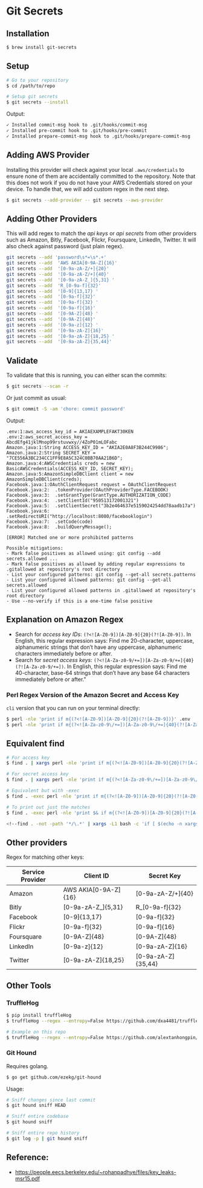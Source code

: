 # Git Secrets

## Installation

```bash
$ brew install git-secrets
```

## Setup

```bash
# Go to your repository
$ cd /path/to/repo

# Setup git secrets
$ git secrets --install
```

Output:

```bash
✓ Installed commit-msg hook to .git/hooks/commit-msg
✓ Installed pre-commit hook to .git/hooks/pre-commit
✓ Installed prepare-commit-msg hook to .git/hooks/prepare-commit-msg
```

## Adding AWS Provider

Installing this provider will check against your local `.aws/credentials` to ensure none of them are accidentally committed to the repository. Note that this does not work if you do not have your AWS Credentials stored on your device. To handle that, we will add custom regex in the next step.

```bash
$ git secrets --add-provider -- git secrets --aws-provider
```

## Adding Other Providers

This will add regex to match the *api keys* or *api secrets* from other providers such as Amazon, Bitly, Facebook, Flickr, Foursquare, LinkedIn, Twitter. It will also check against password (just plain regex).

```bash
git secrets --add 'password\s*=\s*.+'
git secrets --add  'AWS AKIA[0-9A-Z]{16}'
git secrets --add  '[0-9a-zA-Z/+]{20}'
git secrets --add  '[0-9a-zA-Z/+]{40}'
git secrets --add  '[0-9a-zA-Z_]{5,31} '
git secrets --add  'R_[0-9a-f]{32}'
git secrets --add  '[0-9]{13,17} '
git secrets --add  '[0-9a-f]{32}'
git secrets --add  '[0-9a-f]{32} '
git secrets --add  '[0-9a-f]{16}'
git secrets --add  '[0-9A-Z]{48} '
git secrets --add  '[0-9A-Z]{48}'
git secrets --add  '[0-9a-z]{12} '
git secrets --add  '[0-9a-zA-Z]{16}'
git secrets --add  '[0-9a-zA-Z]{18,25} '
git secrets --add  '[0-9a-zA-Z]{35,44}'
```

## Validate

To validate that this is running, you can either scan the commits:


```bash
$ git secrets --scan -r
```

Or just commit as usual:

```bash
$ git commit -S -am 'chore: commit password'
```

Output:

```
.env:1:aws_access_key_id = AKIAEXAMPLEFAKT30KEN
.env:2:aws_secret_access_key = AbcdEfg41jklMnop99rstuvwxy//4ZoP01mLOFabc
Amazon.java:1:String ACCESS_KEY_ID = "AKIA2E0A8F3B244C9986";
Amazon.java:2:String SECRET_KEY = "7CE556A3BC234CC1FF9E8A5C324C0BB70AA21B6D";
Amazon.java:4:AWSCredentials creds = new BasicAWSCredentials(ACCESS_KEY_ID, SECRET_KEY);
Amazon.java:5:AmazonSimpleDBClient client = new AmazonSimpleDBClient(creds);
Facebook.java:1:OAuthClientRequest request = OAuthClientRequest
Facebook.java:2:  .tokenProvider(OAuthProviderType.FACEBOOK)
Facebook.java:3:  .setGrantType(GrantType.AUTHORIZATION_CODE)
Facebook.java:4:  .setClientId("950513172001321")
Facebook.java:5:  .setClientSecret("3b2e464637e5159024254dd78aadb17a")
Facebook.java:6:  .setRedirectURI("http://localhost:8080/facebooklogin")
Facebook.java:7:  .setCode(code)
Facebook.java:8:  .buildQueryMessage();

[ERROR] Matched one or more prohibited patterns

Possible mitigations:
- Mark false positives as allowed using: git config --add secrets.allowed ...
- Mark false positives as allowed by adding regular expressions to .gitallowed at repository's root directory
- List your configured patterns: git config --get-all secrets.patterns
- List your configured allowed patterns: git config --get-all secrets.allowed
- List your configured allowed patterns in .gitallowed at repository's root directory
- Use --no-verify if this is a one-time false positive
```

## Explanation on Amazon Regex

- Search for *access key IDs*: `(?<![A-Z0-9])[A-Z0-9]{20}(?![A-Z0-9])`. In English, this regular expression says: Find me 20-character, uppercase, alphanumeric strings that don’t have any uppercase, alphanumeric characters immediately before or after.
- Search for *secret access keys*: `(?<![A-Za-z0-9/+=])[A-Za-z0-9/+=]{40}(?![A-Za-z0-9/+=])`. In English, this regular expression says: Find me 40-character, base-64 strings that don’t have any base 64 characters immediately before or after."

### Perl Regex Version of the Amazon Secret and Access Key

`cli` version that you can run on your terminal directly:

```bash
$ perl -nle 'print if m{(?<![A-Z0-9])[A-Z0-9]{20}(?![A-Z0-9])}' .env
$ perl -nle 'print if m{(?<![A-Za-z0-9\/+=])[A-Za-z0-9\/+=]{40}(?![A-Za-z0-9\/+=])}' .env
```

## Equivalent find
```bash
# For access key
$ find . | xargs perl -nle 'print if m{(?<![A-Z0-9])[A-Z0-9]{20}(?![A-Z0-9])}'

# For secret access key
$ find . | xargs perl -nle 'print if m{(?<![A-Za-z0-9\/+=])[A-Za-z0-9\/+=]{40}(?![A-Za-z0-9\/+=])}'

# Equivalent but with -exec
$ find . -exec perl -nle 'print if m{(?<![A-Z0-9])[A-Z0-9]{20}(?![A-Z0-9])}' {} \;

# To print out just the matches
$ find . -exec perl -nle 'print $& if m{(?<![A-Z0-9])[A-Z0-9]{20}(?![A-Z0-9])}' {} \;

<!--find . -not -path '*/\.*' | xargs -L1 bash -c 'if [ $(echo -n xargs ./access_key.sh $0 | wc -c) == 0 ]; then echo "empty"; else echo "$0" ; ./access_key.sh "$0"; fi'-->
```

## Other providers

Regex for matching other keys:

| Service Provider | Client ID | Secret Key |
| --               | --        | --         |
| Amazon  | AWS AKIA[0-9A-Z]{16} | [0-9a-zA-Z/+]{40} |
| Bitly | [0-9a-zA-Z_]{5,31} | R_[0-9a-f]{32}|
| Facebook | [0-9]{13,17} | [0-9a-f]{32}|
| Flickr | [0-9a-f]{32} | [0-9a-f]{16}|
| Foursquare | [0-9A-Z]{48} | [0-9A-Z]{48}|
| LinkedIn | [0-9a-z]{12} | [0-9a-zA-Z]{16}|
| Twitter | [0-9a-zA-Z]{18,25} | [0-9a-zA-Z]{35,44}|


## Other Tools

### TruffleHog

```bash
$ pip install truffleHog
$ truffleHog --regex --entropy=False https://github.com/dxa4481/truffleHog.git

# Example on this repo
$ truffleHog --regex --entropy=False https://github.com/alextanhongpin/git-secure.git
```

### Git Hound

Requires golang.

```bash
$ go get github.com/ezekg/git-hound
```

Usage: 

```bash
# Sniff changes since last commit
$ git hound sniff HEAD

# Sniff entire codebase
$ git hound sniff

# Sniff entire repo history
$ git log -p | git hound sniff
```


## Reference:

- https://people.eecs.berkeley.edu/~rohanpadhye/files/key_leaks-msr15.pdf


